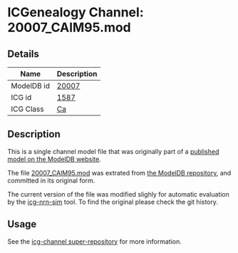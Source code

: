 # ICGenealogy Channel: 20007\_CAlM95.mod

## Details

Name | Description
---- | -----------
ModelDB id | [20007](http://senselab.med.yale.edu/ModelDB/ShowModel.cshtml?model=20007)
ICG id | [1587](http://icg.neurotheory.ox.ac.uk/channels/3/1587)
ICG Class | [Ca](http://icg.neurotheory.ox.ac.uk/channels/3)

## Description

This is a single channel model file that was originally part of a [published model on the ModelDB website](http://senselab.med.yale.edu/ModelDB/ShowModel.cshtml?model=20007).


The file [20007\_CAlM95.mod](20007_CAlM95.mod) was extrated from [the ModelDB repository](http://senselab.med.yale.edu/ModelDB/ShowModel.cshtml?model=20007), and committed in its original form.

The current version of the file was modified slighly for automatic evaluation by the [icg-nrn-sim](https://github.com/icgenealogy/icg-nrn-sim) tool. To find the original please check the git history.


## Usage

See the [icg-channel super-repository](https://github.com/icgenealogy/icg-channels) for more information.